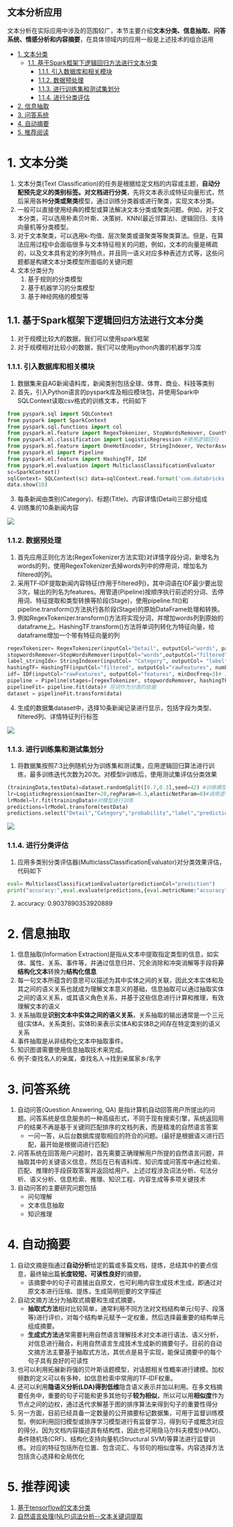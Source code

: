 文本分析应用
---
文本分析在实际应用中涉及的范围较广，本节主要介绍**文本分类、信息抽取、问答系统、情感分析和内容摘要**，在具体领域内的应用一般是上述技术的组合运用
<!-- TOC -->

- [1. 文本分类](#1-文本分类)
    - [1.1. 基于Spark框架下逻辑回归方法进行文本分类](#11-基于spark框架下逻辑回归方法进行文本分类)
        - [1.1.1. 引入数据库和相关模块](#111-引入数据库和相关模块)
        - [1.1.2. 数据预处理](#112-数据预处理)
        - [1.1.3. 进行训练集和测试集划分](#113-进行训练集和测试集划分)
        - [1.1.4. 进行分类评估](#114-进行分类评估)
- [2. 信息抽取](#2-信息抽取)
- [3. 问答系统](#3-问答系统)
- [4. 自动摘要](#4-自动摘要)
- [5. 推荐阅读](#5-推荐阅读)

<!-- /TOC -->
# 1. 文本分类
1. 文本分类(Text Classification)的任务是根据给定文档的内容或主题，**自动分配预先定义的类别标签。**对**文档进行分类**，先将文本表示成特征向量形式，然后采用各种**分类或聚类**模型，通过训练分类器或进行聚类，实现文本分类。
2. 一般可以直接使用经典的模型或算法解决文本分类或聚类问题。例如，对于文本分类，可以选用朴素贝叶斯、决策树、KNN(最近邻算法)、逻辑回归、支持向量机等分类模型。
3. 对于文本聚类，可以选用k‐均值、层次聚类或谱聚类等聚类算法。但是，在算法应用过程中会面临很多与文本特征相关的问题，例如，文本的向量是稀疏的，以及文本具有定的序列特点，并且同一语义对应多种表述方式等，这些问题都是构建文本分类模型所面临的关键问题
4. 文本分类分为
    1. 基于规则的分类模型
    2. 基于机器学习的分类模型
    3. 基于神经网络的模型等

## 1.1. 基于Spark框架下逻辑回归方法进行文本分类
1. 对于规模比较大的数据，我们可以使用spark框架
2. 对于规模相对比较小的数据，我们可以使用python内置的机器学习库


### 1.1.1. 引入数据库和相关模块
1. 数据集来自AG新闻语料库，新闻类别包括全球、体育、商业、科技等类别
2. 首先，引入Python语言的pyspark库及相应模块包，并使用Spark中SQLContext读取csv格式的训练文本，代码如下
```py
from pyspark.sql import SQLContext 
from pyspark import SparkContext
from pyspark.sql.functions import col
from pyspark.ml.feature import RegexTokenizer, StopWordsRemover, CountVectorizer
from pyspark.ml.classification import LogisticRegression #使用逻辑回归
from pyspark.ml.feature import OneHotEncoder, StringIndexer, VectorAssembler
from pyspark.ml import Pipeline
from pyspark.ml.feature import HashingTF, IDF
from pyspark.ml.evaluation import MulticlassClassificationEvaluator 
sc=SparkContext()
sqlContext= SQLContext(sc) data=sqlContext.read.format('com.databricks.spark.csv').options(header='true',inferschema='true').load('train_text.csv') # 将机器学习的数据转化成一定的格式
data.show(10)
```
3. 每条新闻由类别(Category)、标题(Title)、内容详情(Detail)三部分组成
4. 训练集的10条新闻内容

![](img/app/1.png)

### 1.1.2. 数据预处理
1. 首先应用正则化方法(RegexTokenizer方法实现)对详情字段分词，新增名为words的列，使用RegexTokenizer去掉words列中的停用词，增加名为filtered的列。
2. 采用TF‐IDF提取新闻内容特征(作用于filtered列)，其中词语在IDF最少要出现3次，输出的列名为features。用管道(Pipeline)按顺序执行前述的分词、去停用词、特征提取和类型转换等阶段(Stage)，使用pipeline.fit()和pipeline.transform()方法执行各阶段(Stage)的原始DataFrame处理和转换。
3. 例如RegexTokenizer.transform()方法将实现分词，并增加words列到原始的dataframe上。HashingTF.transform()方法将单词列转化为特征向量，给dataframe增加一个带有特征向量的列

```py
regexTokenizer= RegexTokenizer(inputCol="Detail", outputCol="words", pattern="\\W") add_stopwords=["this","that","rt","t","c","the","me","he","it","a","an","is","has","had"] 
stopwordsRemover=StopWordsRemover(inputCol="words",outputCol="filtered") .setStopWords(add_stopwords) 
label_stringIdx= StringIndexer(inputCol= "Category", outputCol= "label") 
hashingTF= HashingTF(inputCol="filtered", outputCol="rawFeatures", numFeatures=100000)
idf= IDF(inputCol="rawFeatures", outputCol="features", minDocFreq=3)# 从文本中提取重要的词
pipeline = Pipeline(stages=[regexTokenizer, stopwordsRemover, hashingTF, idf, label_stringIdx])
pipelineFit= pipeline.fit(data)# 将词作为分类的依据
dataset = pipelineFit.transform(data)
```

4. 生成的数据集dataset中，选择10条新闻记录进行显示，包括字段为类型、 filtered列、详情特征列行标签

![](img/app/2.png)

### 1.1.3. 进行训练集和测试集划分
1. 将数据集按照7:3比例随机分为训练集和测试集，应用逻辑回归算法进行训练，最多训练迭代次数为20次。对模型lr训练后，使用测试集评估分类效果
```py
(trainingData,testData)=dataset.randomSplit([0.7,0.3],seed=42) #训练模型 
lr=LogisticRegression(maxIter=20,regParam=0.3,elasticNetParam=0)#调用逻辑回归
lrModel=lr.fit(trainingData)#对模型进行训练
predictions=lrModel.transform(testData) 
predictions.select("Detail","Category","probability","label","prediction").show(n=10,truncate=30)# 检验展示结果
```

![](img/app/3.png)

### 1.1.4. 进行分类评估
1. 应用多类别分类评估器(MulticlassClassificationEvaluator)对分类效果评估，代码如下
```py
eval= MulticlassClassificationEvaluator(predictionCol="prediction")
print("accuracy:",eval.evaluate(predictions,{eval.metricName:"accuracy"}))

```
2. accuracy: 0.9037890353920889

# 2. 信息抽取
1. 信息抽取(Information Extraction)是指从文本中提取指定类型的信息，如实体、属性、关系、事件等，并通过信息归并、冗余消除和冲突消解等手段将**非结构化文本**转换为**结构化信息**
2. 每一句文本所蕴含的意思可以描述为其中实体之间的关联，因此文本实体和及其之间的语义关系也就成为理解文本意义的基础，信息抽取可以通过抽取实体之间的语义关系，或其语义角色关系，并基于这些信息进行计算和推理，有效理解文本的语义
3. 关系抽取是**识别文本中实体之间的语义关系**，关系抽取的输出通常是一个三元组(实体A，关系类别，实体B)来表示实体A和实体B之间存在特定类别的语义关系
4. 事件抽取是从非结构化文本中抽取事件。
5. 知识图谱需要使用信息抽取技术来完成。
6. 例子:查找名人的亲属，查找名人->找到亲属家乡/名字

# 3. 问答系统
1. 自动问答(Question Answering, QA) 是指计算机自动回答用户所提出的问题。问答系统是信息服务的一种高级形式，不同于现有搜索引擎，系统返回用户的结果不再是基于关键同匹配排序的文档列表，而是精准的自然语言答案
    + 一问一答，从后台数据库提取相应的符合的问题。(最好是根据语义进行匹配，最开始是根据词进行匹配)
2. 问答系统在回答用户问题时，首先需要正确理解用户所提的自然语言问题，并抽取其中的关键语义信息，然后在已有语料库、知识库或问答库中通过检索、匹配、推理的手段获取答案并返回给用户。上述过程涉及词法分析、句法分析、语义分析、信息检索、推理、知识工程、内容生成等多项关键技术
3. 自动问答的主要研究问题包括
    + 问句理解
    + 文本信息抽取
    + 知识推理

# 4. 自动摘要
1. 自动文摘是指通过**自动分析**给定的篇或多篇文档，提炼，总结其中的要点信息，最终输出篇**长度较短、可读性良好**的摘要。
    + 该摘要中的句子可直接出自原文，也可利用内容生成技术生成，即通过对原文本进行压缩、提炼，生成简明扼要的文字描述
2. 自动文摘方法分为抽取式摘要和生成式摘要。
    + **抽取式方法**相对比较简单，通常利用不同方法对文档结构单元(句子、段落等)进行评价，对每个结构单元赋予一定权重，然后选择最重要的结构单元组成摘要。
    + **生成式方法**通常需要利用自然语言理解技术对文本进行语法、语义分析，对信息进行融合，利用自然语言生成技术生成新的摘要句子。目前的自动文摘方法主要基于抽取式方法，其优点是易于实现，能保证摘要中的每个句子具有良好的可读性
3. 也可以利用拓展新将强的贝叶斯话题模型，对话题相关性概率进行建模。加权频数的定义可以有多种，如信息检索中常用的TF‐IDF权重。
4. 还可以利用**隐语义分析(LDA)**得到**低维**隐含语义表示并加以利用。在多文档摘要任务中，重要的句子可能和更多其他句子**较为相似**，所以可以用**相似度**作为节点之间的边权，通过迭代求解基于图的排序算法来得到句子的重要性得分
5. 另一方面，目前已经具备一定数量的公开摘要标记数据集，可用于监督训练模型。例如利用回归模型或排序学习模型进行有监督学习，得到句子或概念对应的得分。因为文档内容描述具有结构性，因此也可用隐马尔科夫模型(HMD)、条件随机场(CRF)、结构化支持向量机(Structural SVM)等算法进行监督训练。对应的特征包括所在位置、包含词汇、与邻句的相似度等。内容选择方法包括贪心选择和全局优化

# 5. 推荐阅读
1. <a href = "https://mp.weixin.qq.com/s/Lnn1ypkRD2vRb7KVMV335A">基于tensorflow的文本分类</a>
2. <a href = "https://blog.csdn.net/weixin_41657760/article/details/92410925?depth_1-utm_source=distribute.pc_relevant.none-task&utm_source=distribute.pc_relevant.none-task">自然语言处理(NLP)词法分析--文本关键词提取</a>